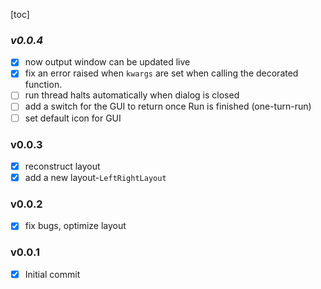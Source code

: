 [toc]

### ***v0.0.4***

- [x] now output window can be updated live
- [x] fix an error raised when `kwargs` are set when calling the decorated function.
- [ ] run thread halts automatically when dialog is closed
- [ ] add a switch for the GUI to return once Run is finished (one-turn-run)
- [ ] set default icon for GUI

### v0.0.3

- [x] reconstruct layout
- [x]  add a new layout-`LeftRightLayout`

### v0.0.2

- [x] fix bugs, optimize layout

### v0.0.1

- [x] Initial commit

